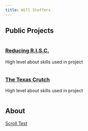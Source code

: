 ```yaml
---
title: Will Stoffers
---
```


## Public Projects

<div class="row">
    <div class="column">
        <h3>
            <a href="https://wstoffers.github.io/codex/">
                Reducing R.I.S.C.
            </a>
        </h3>
        <p>High level about skills used in project</p>
    </div>
    <div class="column">
        <h3>
            <a href="https://wstoffers.github.io/owlbearBbq/">
                The Texas Crutch
            </a>
        </h3>
        <p>High level about skills used in project</p>
    </div>
</div>

## About

[Scroll Test](pages/scrollTest.html)